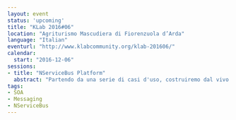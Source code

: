 ```yaml
---
layout: event
status: 'upcoming'
title: "KLab 2016#06"
location: "Agriturismo Mascudiera di Fiorenzuola d’Arda"
language: "Italian"
eventurl: "http://www.klabcommunity.org/klab-201606/"
calendar:
  start: "2016-12-06"
sessions:
- title: "NServiceBus Platform"
  abstract: "Partendo da una serie di casi d'uso, costruiremo dal vivo un set di servizi SOA, o se preferite un set di Microservices, atti a soddisfare gli scenari definiti."
tags:
- SOA
- Messaging
- NServiceBus
---
```

